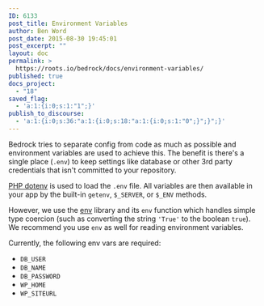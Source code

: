 ```yaml
---
ID: 6133
post_title: Environment Variables
author: Ben Word
post_date: 2015-08-30 19:45:01
post_excerpt: ""
layout: doc
permalink: >
  https://roots.io/bedrock/docs/environment-variables/
published: true
docs_project:
  - "18"
saved_flag:
  - 'a:1:{i:0;s:1:"1";}'
publish_to_discourse:
  - 'a:1:{i:0;s:36:"a:1:{i:0;s:18:"a:1:{i:0;s:1:"0";}";}";}'
---
```

Bedrock tries to separate config from code as much as possible and environment variables are used to achieve this. The benefit is there's a single place (`.env`) to keep settings like database or other 3rd party credentials that isn't committed to your repository.

[PHP dotenv](https://github.com/vlucas/phpdotenv) is used to load the `.env` file. All variables are then available in your app by the built-in `getenv`, `$_SERVER`, or `$_ENV` methods.

However, we use the [env](https://github.com/oscarotero/env) library and its `env` function which handles simple type coercion (such as converting the string `'True'` to the boolean `true`). We recommend you use `env` as well for reading environment variables.

Currently, the following env vars are required:

* `DB_USER`
* `DB_NAME`
* `DB_PASSWORD`
* `WP_HOME`
* `WP_SITEURL`